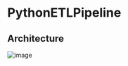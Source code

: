 # PythonETLPipeline

## Architecture 

![image](https://github.com/kanchandendge/PythonETLPipeline/assets/115182350/1515ab34-f14e-40ed-ae19-81c36c991bc1)

